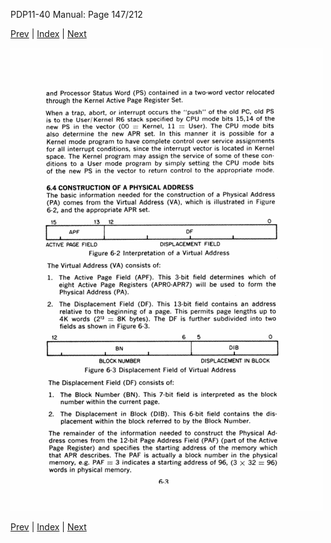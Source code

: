 PDP11-40 Manual: Page 147/212

[Prev](pdp11-40-000146.html) | [Index](index.html) | [Next](pdp11-40-000148.html)

![](pdp11-40-000147.gif)

[Prev](pdp11-40-000146.html) | [Index](index.html) | [Next](pdp11-40-000148.html)

